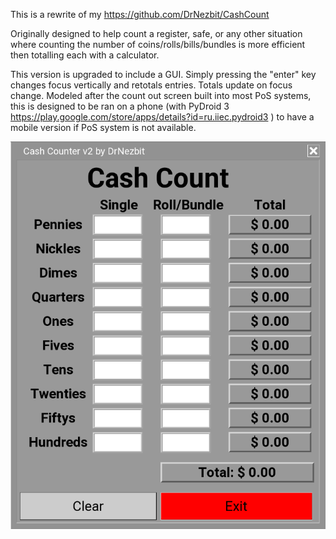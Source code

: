 This is a rewrite of my https://github.com/DrNezbit/CashCount

Originally designed to help count a register, safe, or any other situation where counting the number of coins/rolls/bills/bundles is more efficient then totalling each with a calculator.

This version is upgraded to include a GUI.  Simply pressing the "enter" key changes focus vertically and retotals entries. Totals update on focus change.  Modeled after the count out screen built into most PoS systems, this is designed to be ran on a phone (with PyDroid 3 https://play.google.com/store/apps/details?id=ru.iiec.pydroid3 ) to have a mobile version if PoS system is not available.

![Screenshot example of GUI](/screenshot.png) 